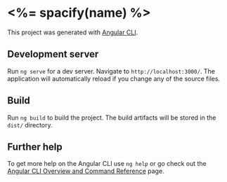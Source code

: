 # <%= spacify(name) %>

This project was generated with [Angular CLI](https://github.com/angular/angular-cli).

## Development server

Run `ng serve` for a dev server. Navigate to `http://localhost:3000/`. The application will automatically reload if you change any of the source files.

## Build

Run `ng build` to build the project. The build artifacts will be stored in the `dist/` directory.

## Further help

To get more help on the Angular CLI use `ng help` or go check out the [Angular CLI Overview and Command Reference](https://angular.io/cli) page.
